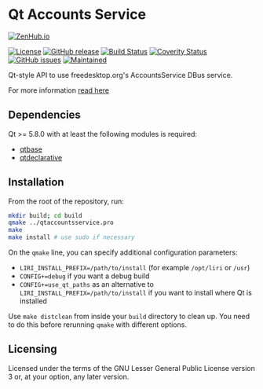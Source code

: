 Qt Accounts Service
===================

[![ZenHub.io](https://img.shields.io/badge/supercharged%20by-zenhub.io-blue.svg)](https://zenhub.io)

[![License](https://img.shields.io/badge/license-LGPLv3.0-blue.svg)](http://www.gnu.org/licenses/lgpl.txt)
[![GitHub release](https://img.shields.io/github/release/lirios/qtaccountsservice.svg)](https://github.com/lirios/qtaccountsservice)
[![Build Status](https://travis-ci.org/lirios/qtaccountsservice.svg?branch=develop)](https://travis-ci.org/lirios/qtaccountsservice)
[![Coverity Status](https://img.shields.io/coverity/scan/5911.svg)](https://scan.coverity.com/projects/5911)
[![GitHub issues](https://img.shields.io/github/issues/lirios/qtaccountsservice.svg)](https://github.com/lirios/qtaccountsservice/issues)
[![Maintained](https://img.shields.io/maintenance/yes/2017.svg)](https://github.com/lirios/qtaccountsservice/commits/develop)

Qt-style API to use freedesktop.org's AccountsService DBus service.

For more information [read here](http://www.freedesktop.org/wiki/Software/AccountsService)

## Dependencies

Qt >= 5.8.0 with at least the following modules is required:

 * [qtbase](http://code.qt.io/cgit/qt/qtbase.git)
 * [qtdeclarative](http://code.qt.io/cgit/qt/qtdeclarative.git)

## Installation

From the root of the repository, run:

```sh
mkdir build; cd build
qmake ../qtaccountsservice.pro
make
make install # use sudo if necessary
```

On the `qmake` line, you can specify additional configuration parameters:

 * `LIRI_INSTALL_PREFIX=/path/to/install` (for example `/opt/liri` or `/usr`)
 * `CONFIG+=debug` if you want a debug build
 * `CONFIG+=use_qt_paths` as an alternative to `LIRI_INSTALL_PREFIX=/path/to/install`
   if you want to install where Qt is installed

Use `make distclean` from inside your `build` directory to clean up.
You need to do this before rerunning `qmake` with different options.

## Licensing

Licensed under the terms of the GNU Lesser General Public License version 3 or,
at your option, any later version.
